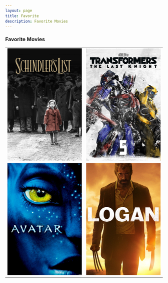```yaml
---
layout: page
title: Favorite
description: Favorite Movies
---
```



### Favorite Movies

<table class="wide">
<tr>
  <td class="left">
    <a href="https://www.imdb.com/title/tt0108052/">
        <img src="F1.jpg" alt="R/qtlcharts example" title="R/qtlcharts example"/>
    </a>
  </td>
  <td class="right">
    <a href="https://www.imdb.com/title/tt3371366/">
        <img src="F2.jpg" alt="Tian et
        al. (2016) Fig 4" title="Tian et al. (2016) Fig 4"/>
    </a>
  </td>
</tr>
<tr>
  <td class="left">
    <a href="https://www.imdb.com/title/tt0499549/">
        <img src="F3.jpg" alt="Broman et al. (2013) Fig 7" title="Broman et al. (2013) Fig 7"/>
    </a>
  </td>
  <td class="right">
    <a href="https://www.imdb.com/title/tt3315342/">
        <img src="F4.jpg" alt="Tian et al. (2015) Fig 4" title="Tian et al. (2015) Fig 4"/>
    </a>
  </td>
</tr>
</table>


